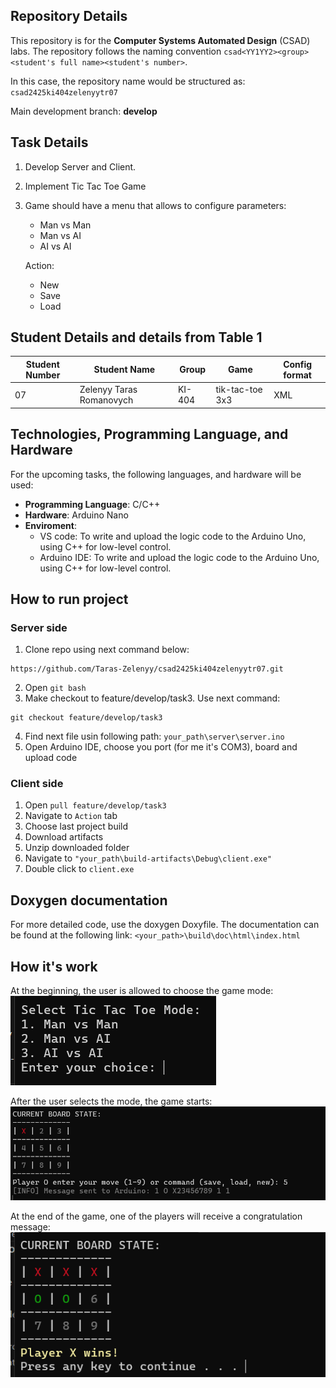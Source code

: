 ## Repository Details

This repository is for the **Computer Systems Automated Design** (CSAD) labs. The repository follows the naming convention `csad<YY1YY2><group><student's full name><student's number>`. 

In this case, the repository name would be structured as: `csad2425ki404zelenyytr07`

Main development branch: **develop**

## Task Details

1. Develop Server and Client.
2. Implement Tic Tac Toe Game
3. Game should have a menu that allows to configure parameters:
      - Man vs Man
      - Man vs AI
      - AI vs AI
   
   Action:
      - New
      - Save
      - Load



## Student Details and details from Table 1

| **Student Number** | **Student Name**            | **Group** | **Game**            | **Config format** |
|--------------------|-----------------------------|-----------|---------------------|-------------------|
| 07                 | Zelenyy Taras Romanovych    | KI-404    | tik-tac-toe 3x3     | XML               |


## Technologies, Programming Language, and Hardware

For the upcoming tasks, the following languages, and hardware will be used:

- **Programming Language**: C/C++
- **Hardware**: Arduino Nano
- **Enviroment**: 
   - VS code: To write and upload the logic code to the Arduino Uno, using C++ for low-level control.
   - Arduino IDE: To write and upload the logic code to the Arduino Uno, using C++ for low-level control.

## How to run project
### Server side
1) Clone repo using next command below:
```
https://github.com/Taras-Zelenyy/csad2425ki404zelenyytr07.git
```
2) Open `git bash`
3) Make checkout to feature/develop/task3. Use next command:
```
git checkout feature/develop/task3
```
4) Find next file usin following path: `your_path\server\server.ino`
5) Open Arduino IDE, choose you port (for me it's COM3), board and upload code

### Client side
1) Open `pull feature/develop/task3`
2) Navigate to `Action` tab
3) Choose last project build
4) Download artifacts
5) Unzip downloaded folder
6) Navigate to `"your_path\build-artifacts\Debug\client.exe"`
7) Double click to `client.exe`

## Doxygen documentation

For more detailed code, use the doxygen Doxyfile. The documentation can be found at the following link: `<your_path>\build\doc\html\index.html`

## How it's work

At the beginning, the user is allowed to choose the game mode:
![alt text](media/image1.png)

After the user selects the mode, the game starts:
![alt text](media/image2.png)

At the end of the game, one of the players will receive a congratulation message:
![alt text](media/image3.png)